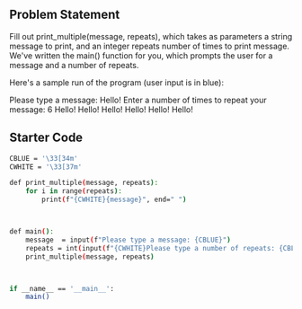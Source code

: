 ## Problem Statement

Fill out print_multiple(message, repeats), which takes as parameters a string message to print, and an integer repeats number of times to print message. We've written the main() function for you, which prompts the user for a message and a number of repeats.

Here's a sample run of the program (user input is in blue):

Please type a message: Hello!
Enter a number of times to repeat your message: 6
Hello!
Hello!
Hello!
Hello!
Hello!
Hello!

## Starter Code

```bash
CBLUE = '\33[34m'
CWHITE = '\33[37m'

def print_multiple(message, repeats):
    for i in range(repeats):
        print(f"{CWHITE}{message}", end=" ")



def main():
    message  = input(f"Please type a message: {CBLUE}")
    repeats = int(input(f"{CWHITE}Please type a number of repeats: {CBLUE}"))
    print_multiple(message, repeats)



if __name__ == '__main__':
    main()
```
